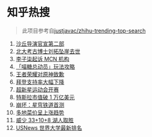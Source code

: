 # 知乎热搜

> 此项目参考自[justjavac/zhihu-trending-top-search](https://github.com/justjavac/zhihu-trending-top-search/blob/main/utils.ts)

<!-- BEGIN -->
  <!-- 最后更新时间:Wed Oct 27 2021 17:16:33 GMT+0000 (Coordinated Universal Time) -->
  1. [沙丘导演官宣第二部](https://www.zhihu.com/search?q=沙丘)
1. [北大考古博士刘拓坠崖去世](https://www.zhihu.com/search?q=刘拓)
1. [李子柒起诉 MCN 机构](https://www.zhihu.com/search?q=李子柒)
1. [「喵糖总动员」玩法攻略](https://www.zhihu.com/search?q=喵糖)
1. [王者荣耀对原神致歉](https://www.zhihu.com/search?q=原神)
1. [拜登支持率大幅下降](https://www.zhihu.com/search?q=拜登)
1. [超新星运动会开赛](https://www.zhihu.com/search?q=超新星运动会4)
1. [特斯拉市值破 1 万亿美元](https://www.zhihu.com/search?q=特斯拉)
1. [崩坏：星穹铁道首测](https://www.zhihu.com/search?q=崩坏星穹铁道)
1. [多地菜价呈上涨趋势](https://www.zhihu.com/search?q=菜价)
1. [威少 33+10+8 湖人取胜](https://www.zhihu.com/search?q=湖人)
1. [USNews 世界大学最新排名](https://www.zhihu.com/search?q=usnews大学排名2022)
  <!-- END -->